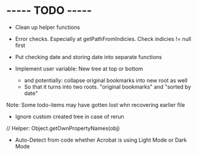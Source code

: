 # ----- TODO -----

* Clean up helper functions

* Error checks.
  Especially at getPathFromIndicies. Check indicies != null first

* Put checking date and storing date into separate functions

* Implement user variable: New tree at top or bottom
  * and potentially: collapse original bookmarks into new root as well
  - So that it turns into two roots. "original bookmarks" and "sorted by date"

Note: Some todo-items may have gotten lost whn recovering earlier file

* Ignore custom created tree in case of rerun


// Helper: Object.getOwnPropertyNames(obj)

* Auto-Detect from code whether Acrobat is using Light Mode or Dark Mode